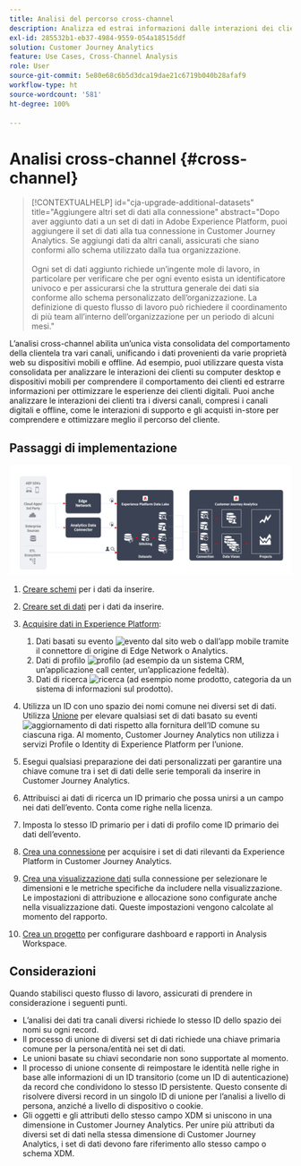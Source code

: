 ```yaml
---
title: Analisi del percorso cross-channel
description: Analizza ed estrai informazioni dalle interazioni dei clienti lungo l’intero percorso del cliente.
exl-id: 285532b1-eb37-4984-9559-054a18515ddf
solution: Customer Journey Analytics
feature: Use Cases, Cross-Channel Analysis
role: User
source-git-commit: 5e80e68c6b5d3dca19dae21c6719b040b28afaf9
workflow-type: ht
source-wordcount: '581'
ht-degree: 100%

---
```


# Analisi cross-channel {#cross-channel}

<!-- markdownlint-disable MD034 -->

>[!CONTEXTUALHELP]
>id="cja-upgrade-additional-datasets"
>title="Aggiungere altri set di dati alla connessione"
>abstract="Dopo aver aggiunto dati a un set di dati in Adobe Experience Platform, puoi aggiungere il set di dati alla tua connessione in Customer Journey Analytics. Se aggiungi dati da altri canali, assicurati che siano conformi allo schema utilizzato dalla tua organizzazione.<br><br>Ogni set di dati aggiunto richiede un’ingente mole di lavoro, in particolare per verificare che per ogni evento esista un identificatore univoco e per assicurarsi che la struttura generale dei dati sia conforme allo schema personalizzato dell’organizzazione. La definizione di questo flusso di lavoro può richiedere il coordinamento di più team all’interno dell’organizzazione per un periodo di alcuni mesi."

<!-- markdownlint-enable MD034 -->

L’analisi cross-channel abilita un’unica vista consolidata del comportamento della clientela tra vari canali, unificando i dati provenienti da varie proprietà web su dispositivi mobili e offline. Ad esempio, puoi utilizzare questa vista consolidata per analizzare le interazioni dei clienti su computer desktop e dispositivi mobili per comprendere il comportamento dei clienti ed estrarre informazioni per ottimizzare le esperienze dei clienti digitali. Puoi anche analizzare le interazioni dei clienti tra i diversi canali, compresi i canali digitali e offline, come le interazioni di supporto e gli acquisti in-store per comprendere e ottimizzare meglio il percorso del cliente.

## Passaggi di implementazione

![Flusso dei passaggi di implementazione come descritto in questa sezione.](../assets/cca-architecture.png)

1. [Creare schemi](https://experienceleague.adobe.com/docs/experience-platform/xdm/tutorials/create-schema-ui.html?lang=it) per i dati da inserire.
1. [Creare set di dati](https://experienceleague.adobe.com/docs/platform-learn/tutorials/data-ingestion/create-datasets-and-ingest-data.html?lang=it) per i dati da inserire.
1. [Acquisire dati in Experience Platform](https://experienceleague.adobe.com/docs/platform-learn/tutorials/data-ingestion/understanding-data-ingestion.html?lang=it):
   1. Dati basati su evento ![evento](https://spectrum.adobe.com/static/icons/workflow_18/Smock_Events_18_N.svg) dal sito web o dall’app mobile tramite il connettore di origine di Edge Network o Analytics.
   2. Dati di profilo ![profilo](https://spectrum.adobe.com/static/icons/workflow_18/Smock_User_18_N.svg) (ad esempio da un sistema CRM, un’applicazione call center, un’applicazione fedeltà).
   3. Dati di ricerca ![ricerca](https://spectrum.adobe.com/static/icons/workflow_18/Smock_Search_18_N.svg) (ad esempio nome prodotto, categoria da un sistema di informazioni sul prodotto).

1. Utilizza un ID con uno spazio dei nomi comune nei diversi set di dati. Utilizza [Unione](../../stitching/overview.md) per elevare qualsiasi set di dati basato su eventi ![aggiornamento di dati](https://spectrum.adobe.com/static/icons/workflow_18/Smock_DataRefresh_18_N.svg) rispetto alla fornitura dell’ID comune su ciascuna riga. Al momento, Customer Journey Analytics non utilizza i servizi Profile o Identity di Experience Platform per l’unione.
1. Esegui qualsiasi preparazione dei dati personalizzati per garantire una chiave comune tra i set di dati delle serie temporali da inserire in Customer Journey Analytics.
1. Attribuisci ai dati di ricerca un ID primario che possa unirsi a un campo nei dati dell’evento. Conta come righe nella licenza.
1. Imposta lo stesso ID primario per i dati di profilo come ID primario dei dati dell’evento.
1. [Crea una connessione](../../connections/overview.md) per acquisire i set di dati rilevanti da Experience Platform in Customer Journey Analytics.
1. [Crea una visualizzazione dati](/help/data-views/create-dataview.md) sulla connessione per selezionare le dimensioni e le metriche specifiche da includere nella visualizzazione. Le impostazioni di attribuzione e allocazione sono configurate anche nella visualizzazione dati. Queste impostazioni vengono calcolate al momento del rapporto.
1. [Crea un progetto](/help/analysis-workspace/home.md) per configurare dashboard e rapporti in Analysis Workspace.

## Considerazioni

Quando stabilisci questo flusso di lavoro, assicurati di prendere in considerazione i seguenti punti.

* L’analisi dei dati tra canali diversi richiede lo stesso ID dello spazio dei nomi su ogni record.
* Il processo di unione di diversi set di dati richiede una chiave primaria comune per la persona/entità nei set di dati.
* Le unioni basate su chiavi secondarie non sono supportate al momento.
* Il processo di unione consente di reimpostare le identità nelle righe in base alle informazioni di un ID transitorio (come un ID di autenticazione) da record che condividono lo stesso ID persistente. Questo consente di risolvere diversi record in un singolo ID di unione per l’analisi a livello di persona, anziché a livello di dispositivo o cookie.
* Gli oggetti e gli attributi dello stesso campo XDM si uniscono in una dimensione in Customer Journey Analytics. Per unire più attributi da diversi set di dati nella stessa dimensione di Customer Journey Analytics, i set di dati devono fare riferimento allo stesso campo o schema XDM.

